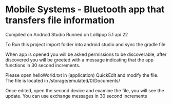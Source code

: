 # Mobile Systems - Bluetooth app that transfers file information 

Compiled on Android Studio
Runned on Lollipop 5.1 api 22

To Run this project import folder into android studio and sync the gradle file

When app is opened you will be asked permissions to be discoverable, after discovered you will be greeted with a message indicating that the app functions in 30 second increments. 

Please  open helloWorld.txt in (application) QuickEdit and modify the file. The file is located in /storage/emulated/0/Documents/

Once edited, open the second device and examine the file, you will see the update. You can use exchange messages in 30 second increments


